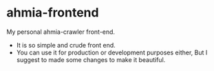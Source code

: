 # ahmia-frontend
My personal ahmia-crawler front-end.
- It is so simple and crude front end.
- You can use it for production or development purposes either, But I suggest to made some changes to make it beautiful.
